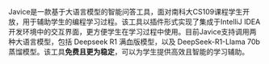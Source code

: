 <!-- Plugin description -->
Javice是一款基于大语言模型的智能问答工具，面对南科大CS109课程学生开放，用于辅助学生的编程学习过程。该工具以插件形式实现了集成于IntelliJ IDEA开发环境中的交互界面，更方便学生在学习过程中使用。目前Javice支持调用两种大语言模型，包括 Deepseek R1 满血版模型，以及 DeepSeek-R1-Llama 70b 蒸馏模型。该工具**免费且更为稳定**，可以为学生提供高效且智能的学习辅助。
<!-- Plugin description end -->